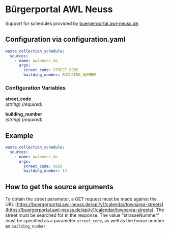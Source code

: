 # Bürgerportal AWL Neuss

Support for schedules provided by [buergerportal.awl-neuss.de](https://buergerportal.awl-neuss.de).

## Configuration via configuration.yaml

```yaml
waste_collection_schedule:
  sources:
    - name: awlneuss_de
      args:
        street_code: STREET_CODE
        building_number: BUILDING_NUMBER
```

### Configuration Variables

**street_code**  
*(string) (required)*

**building_number**  
*(string) (required)*

## Example

```yaml
waste_collection_schedule:
  sources:
    - name: awlneuss_de
      args:
        street_code: 8650
        building_number: 13
```

## How to get the source arguments

To obtain the street parameter, a GET request must be made against the URL [https://buergerportal.awl-neuss.de/api/v1/calendar/townarea-streets](https://buergerportal.awl-neuss.de/api/v1/calendar/townarea-streets). The street must be searched for in the response. The value "strasseNummer" must be specified as a parameter `street_code`, as well as the house number as `building_number`
